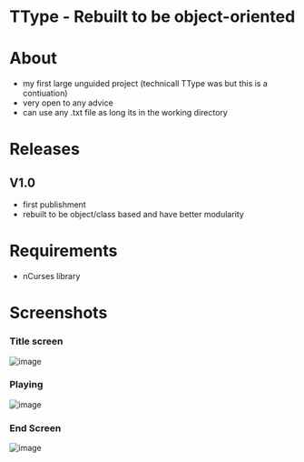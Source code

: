 # TType - Rebuilt to be object-oriented
# About 
- my first large unguided project (technicall TType was but this is a contiuation)
- very open to any advice
- can use any .txt file as long its in the working directory

# Releases
## V1.0
- first publishment
- rebuilt to be object/class based and have better modularity

# Requirements
- nCurses library

# Screenshots
### Title screen
![image](https://github.com/TobyTowler/TTypeRestructured/assets/135618916/4f5464e3-9746-4924-9c48-7d6165560b53)

### Playing
![image](https://github.com/TobyTowler/TTypeRestructured/assets/135618916/d49bc16b-0cab-439b-aba9-2ccd7c9c35ca)

### End Screen
![image](https://github.com/TobyTowler/TTypeRestructured/assets/135618916/bec3f913-a1e7-4cc1-8f83-159194067fa6)
